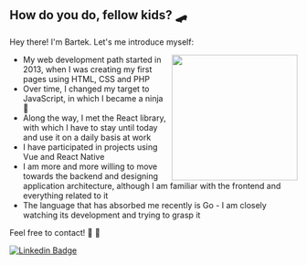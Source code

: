 ## How do you do, fellow kids? :skateboard:
Hey there! I'm Bartek. Let's me introduce myself:

<img align='right' src='https://user-images.githubusercontent.com/5713670/87202985-820dcb80-c2b6-11ea-9f56-7ec461c497c3.gif' width='220"'>

- My web development path started in 2013, when I was creating my first pages using HTML, CSS and PHP
- Over time, I changed my target to JavaScript, in which I became a ninja :eyes:
- Along the way, I met the React library, with which I have to stay until today and use it on a daily basis at work
- I have participated in projects using Vue and React Native
- I am more and more willing to move towards the backend and designing application architecture, although I am familiar with the frontend and everything related to it
- The language that has absorbed me recently is Go - I am closely watching its development and trying&nbsp;to&nbsp;grasp&nbsp;it

Feel free to contact! :cowboy_hat_face: :call_me_hand:

[![Linkedin Badge](https://img.shields.io/badge/-bartekslysz-blue?style=flat-square&logo=Linkedin&logoColor=white&link=https://www.linkedin.com/in/bartekslysz)](https://www.linkedin.com/in/bartekslysz)
